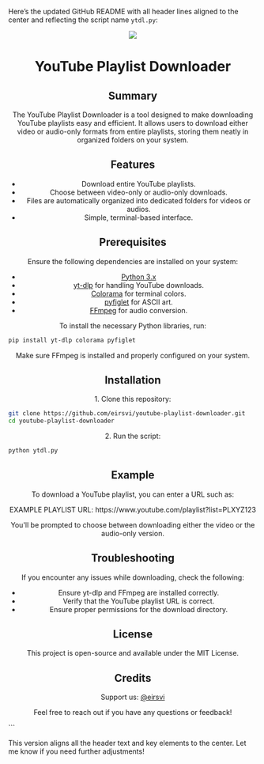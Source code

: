Here’s the updated GitHub README with all header lines aligned to the center and reflecting the script name `ytdl.py`:


<p align="center">
  <a href="#">
    <img src="https://skillicons.dev/icons?i=git,kali,windows,powershell" />
  </a>
</p>

<h1 align="center">YouTube Playlist Downloader</h1>

<h2 align="center">Summary</h2>

<p align="center">
The YouTube Playlist Downloader is a tool designed to make downloading YouTube playlists easy and efficient. It allows users to download either video or audio-only formats from entire playlists, storing them neatly in organized folders on your system.
</p>

<h2 align="center">Features</h2>

<ul align="center">
  <li>Download entire YouTube playlists.</li>
  <li>Choose between video-only or audio-only downloads.</li>
  <li>Files are automatically organized into dedicated folders for videos or audios.</li>
  <li>Simple, terminal-based interface.</li>
</ul>

<h2 align="center">Prerequisites</h2>

<p align="center">Ensure the following dependencies are installed on your system:</p>

<ul align="center">
  <li><a href="https://www.python.org/downloads/">Python 3.x</a></li>
  <li><a href="https://github.com/yt-dlp/yt-dlp">yt-dlp</a> for handling YouTube downloads.</li>
  <li><a href="https://pypi.org/project/colorama/">Colorama</a> for terminal colors.</li>
  <li><a href="https://pypi.org/project/pyfiglet/">pyfiglet</a> for ASCII art.</li>
  <li><a href="https://ffmpeg.org/download.html">FFmpeg</a> for audio conversion.</li>
</ul>

<p align="center">To install the necessary Python libraries, run:</p>

```bash
pip install yt-dlp colorama pyfiglet
```

<p align="center">Make sure FFmpeg is installed and properly configured on your system.</p>

<h2 align="center">Installation</h2>

<p align="center">1. Clone this repository:</p>

```bash
git clone https://github.com/eirsvi/youtube-playlist-downloader.git
cd youtube-playlist-downloader
```

<p align="center">2. Run the script:</p>

```bash
python ytdl.py
```

<h2 align="center">Example</h2>

<p align="center">
To download a YouTube playlist, you can enter a URL such as:
</p>

<p align="center">
 EXAMPLE PLAYLIST URL: https://www.youtube.com/playlist?list=PLXYZ123
</p>

<p align="center">
You'll be prompted to choose between downloading either the video or the audio-only version.
</p>

<h2 align="center">Troubleshooting</h2>

<p align="center">
If you encounter any issues while downloading, check the following:
</p>

<ul align="center">
  <li>Ensure yt-dlp and FFmpeg are installed correctly.</li>
  <li>Verify that the YouTube playlist URL is correct.</li>
  <li>Ensure proper permissions for the download directory.</li>
</ul>

<h2 align="center">License</h2>

<p align="center">
This project is open-source and available under the MIT License.
</p>

<h2 align="center">Credits</h2>

<p align="center">
Support us: <a href="https://github.com/eirsvi/">@eirsvi</a>
</p>

<p align="center">
Feel free to reach out if you have any questions or feedback!
</p>
```

This version aligns all the header text and key elements to the center. Let me know if you need further adjustments!
